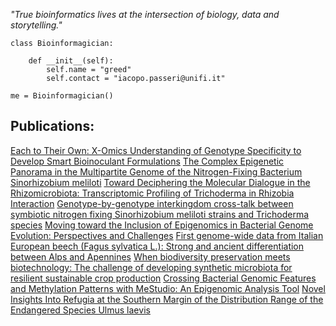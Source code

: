 
_"True bioinformatics lives at the intersection of biology, data and storytelling."_

```
class Bioinformagician:

    def __init__(self):
        self.name = "greed"
        self.contact = "iacopo.passeri@unifi.it"

me = Bioinformagician()
```

## Publications:

[Each to Their Own: X-Omics Understanding of Genotype Specificity to Develop Smart Bioinoculant Formulations](https://link.springer.com/chapter/10.1007/978-3-031-90530-8_16)
[The Complex Epigenetic Panorama in the Multipartite Genome of the Nitrogen-Fixing Bacterium Sinorhizobium meliloti](https://academic.oup.com/gbe/article/17/1/evae245/7945884?login=false)
[Toward Deciphering the Molecular Dialogue in the Rhizomicrobiota: Transcriptomic Profiling of Trichoderma in Rhizobia Interaction](https://papers.ssrn.com/sol3/papers.cfm?abstract_id=5018904)
[Genotype-by-genotype interkingdom cross-talk between symbiotic nitrogen fixing Sinorhizobium meliloti strains and Trichoderma species](https://www.sciencedirect.com/science/article/pii/S0944501324001691?via%3Dihub)
[Moving toward the Inclusion of Epigenomics in Bacterial Genome Evolution: Perspectives and Challenges](https://www.mdpi.com/1422-0067/25/8/4425)
[First genome-wide data from Italian European beech (Fagus sylvatica L.): Strong and ancient differentiation between Alps and Apennines](https://journals.plos.org/plosone/article?id=10.1371/journal.pone.0288986)
[When biodiversity preservation meets biotechnology: The challenge of developing synthetic microbiota for resilient sustainable crop production](https://onlinelibrary.wiley.com/doi/10.1002/sae2.12038)
[Crossing Bacterial Genomic Features and Methylation Patterns with MeStudio: An Epigenomic Analysis Tool](https://www.mdpi.com/1422-0067/24/1/159)
[Novel Insights Into Refugia at the Southern Margin of the Distribution Range of the Endangered Species Ulmus laevis](https://www.frontiersin.org/journals/plant-science/articles/10.3389/fpls.2022.826158/full)

